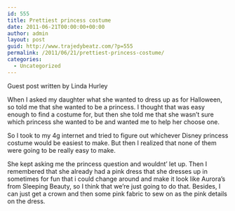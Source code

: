 ```yaml
---
id: 555
title: Prettiest princess costume
date: 2011-06-21T00:00:00+00:00
author: admin
layout: post
guid: http://www.trajedybeatz.com/?p=555
permalink: /2011/06/21/prettiest-princess-costume/
categories:
  - Uncategorized
---
```

Guest post written by Linda Hurley

When I asked my daughter what she wanted to dress up as for Halloween, so told me that she wanted to be a princess. I thought that was easy enough to find a costume for, but then she told me that she wasn&#8217;t sure which princess she wanted to be and wanted me to help her choose one.

So I took to my 4g internet and tried to figure out whichever Disney princess costume would be easiest to make. But then I realized that none of them were going to be really easy to make.

She kept asking me the princess question and wouldnt&#8217; let up. Then I remembered that she already had a pink dress that she dresses up in sometimes for fun that i could change around and make it look like Aurora&#8217;s from Sleeping Beauty, so I think that we&#8217;re just going to do that. Besides, I can just get a crown and then some pink fabric to sew on as the pink details on the dress.